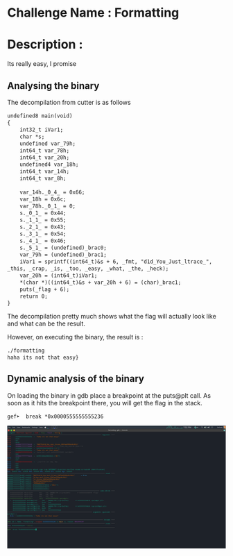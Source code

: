 # Challenge Name : Formatting

# Description : 

Its really easy, I promise

## Analysing the binary

The decompilation from cutter is as follows

```
undefined8 main(void)
{
    int32_t iVar1;
    char *s;
    undefined var_79h;
    int64_t var_78h;
    int64_t var_20h;
    undefined4 var_18h;
    int64_t var_14h;
    int64_t var_8h;
    
    var_14h._0_4_ = 0x66;
    var_18h = 0x6c;
    var_78h._0_1_ = 0;
    s._0_1_ = 0x44;
    s._1_1_ = 0x55;
    s._2_1_ = 0x43;
    s._3_1_ = 0x54;
    s._4_1_ = 0x46;
    s._5_1_ = (undefined)_brac0;
    var_79h = (undefined)_brac1;
    iVar1 = sprintf((int64_t)&s + 6, _fmt, "d1d_You_Just_ltrace_", _this, _crap, _is, _too, _easy, _what, _the, _heck);
    var_20h = (int64_t)iVar1;
    *(char *)((int64_t)&s + var_20h + 6) = (char)_brac1;
    puts(_flag + 6);
    return 0;
}
```

The decompilation pretty much shows what the flag will actually look like and what can be the result.

However, on executing the binary, the result is :

```
./formatting 
haha its not that easy}
```

## Dynamic analysis of the binary

On loading the binary in gdb place a breakpoint at the puts@plt call. As soon as it hits the breakpoint there, you will get the flag in the stack.

```
gef➤  break *0x0000555555555236
```

![flag](Pictures/flag.png)



